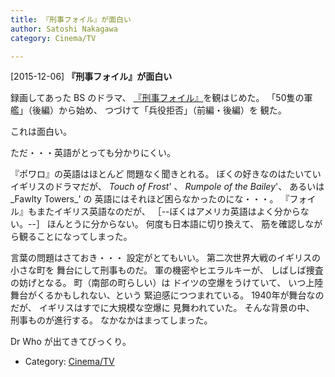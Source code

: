 ```yaml
---
title: 『刑事フォイル』が面白い
author: Satoshi Nakagawa
category: Cinema/TV

---
```


[2015-12-06] **『刑事フォイル』が面白い** 

  録画してあった
BS のドラマ、
[『刑事フォイル』](https://en.wikipedia.org/wiki/Foyle%27s_War)を観はじめた。
「50隻の軍艦」（後編）から始め、
つづけて「兵役拒否」（前編・後編）を
観た。

 これは面白い。

 ただ・・・英語がとっても分かりにくい。

 『ポワロ』の英語はほとんど
問題なく聞きとれる。
ぼくの好きなのはたいていイギリスのドラマだが、
_Touch of Frost_' 、
_Rumpole of the Bailey_'、
あるいは_Fawlty Towers_' の
英語にはそれほど困らなかったのにな・・・。
『フォイル』もまたイギリス英語なのだが、
［--ぼくはアメリカ英語はよく分からない。--］
ほんとうに分からない。
何度も日本語に切り換えて、
筋を確認しながら観ることになってしまった。

<!--more-->

 言葉の問題はさておき・・・
設定がとてもいい。
第二次世界大戦のイギリスの小さな町を
舞台にして刑事ものだ。
軍の機密やヒエラルキーが、
しばしば捜査の妨げとなる。
町（南部の町らしい）は
ドイツの空爆をうけていて、
いつ上陸舞台がくるかもしれない、という
緊迫感につつまれている。
1940年が舞台なのだが、
イギリスはすでに大規模な空爆に
見舞われていた。
そんな背景の中、
刑事ものが進行する。
なかなかはまってしまった。

 Dr Who が出てきてびっくり。

- Category: [Cinema/TV](https://merapano.github.io/categories.html#Cinema/TV)

